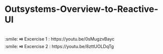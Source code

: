 # Outsystems-Overview-to-Reactive-UI<br>
<br>
:smile: ⏯️
Excercise 1 : https://youtu.be/0sMugzvBayc<br>
:smile:
⏯️
Excercise 2 : https://youtu.be/8zttUOLDqTg
